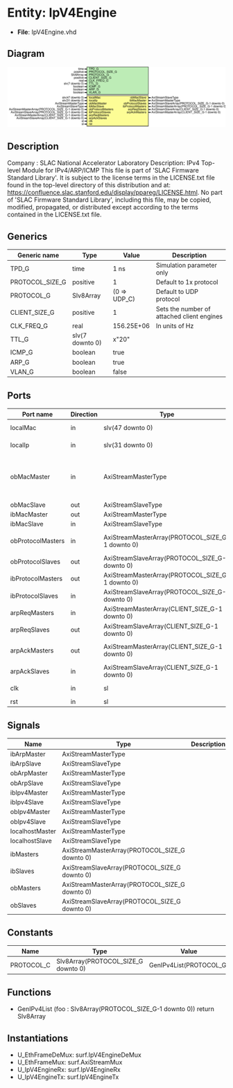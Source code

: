 # Entity: IpV4Engine

- **File**: IpV4Engine.vhd
## Diagram

![Diagram](IpV4Engine.svg "Diagram")
## Description

Company    : SLAC National Accelerator Laboratory
Description: IPv4 Top-level Module for IPv4/ARP/ICMP
This file is part of 'SLAC Firmware Standard Library'.
It is subject to the license terms in the LICENSE.txt file found in the
top-level directory of this distribution and at:
   https://confluence.slac.stanford.edu/display/ppareg/LICENSE.html.
No part of 'SLAC Firmware Standard Library', including this file,
may be copied, modified, propagated, or distributed except according to
the terms contained in the LICENSE.txt file.
## Generics

| Generic name    | Type            | Value        | Description                                |
| --------------- | --------------- | ------------ | ------------------------------------------ |
| TPD_G           | time            | 1 ns         | Simulation parameter only                  |
| PROTOCOL_SIZE_G | positive        | 1            | Default to 1x protocol                     |
| PROTOCOL_G      | Slv8Array       | (0 => UDP_C) | Default to UDP protocol                    |
| CLIENT_SIZE_G   | positive        | 1            | Sets the number of attached client engines |
| CLK_FREQ_G      | real            | 156.25E+06   | In units of Hz                             |
| TTL_G           | slv(7 downto 0) | x"20"        |                                            |
| ICMP_G          | boolean         | true         |                                            |
| ARP_G           | boolean         | true         |                                            |
| VLAN_G          | boolean         | false        |                                            |
## Ports

| Port name         | Direction | Type                                             | Description                                         |
| ----------------- | --------- | ------------------------------------------------ | --------------------------------------------------- |
| localMac          | in        | slv(47 downto 0)                                 |  big-Endian configuration                           |
| localIp           | in        | slv(31 downto 0)                                 |  big-Endian configuration                           |
| obMacMaster       | in        | AxiStreamMasterType                              | Interface to Ethernet Media Access Controller (MAC) |
| obMacSlave        | out       | AxiStreamSlaveType                               |                                                     |
| ibMacMaster       | out       | AxiStreamMasterType                              |                                                     |
| ibMacSlave        | in        | AxiStreamSlaveType                               |                                                     |
| obProtocolMasters | in        | AxiStreamMasterArray(PROTOCOL_SIZE_G-1 downto 0) | Interface to Protocol Engine(s)                     |
| obProtocolSlaves  | out       | AxiStreamSlaveArray(PROTOCOL_SIZE_G-1 downto 0)  |                                                     |
| ibProtocolMasters | out       | AxiStreamMasterArray(PROTOCOL_SIZE_G-1 downto 0) |                                                     |
| ibProtocolSlaves  | in        | AxiStreamSlaveArray(PROTOCOL_SIZE_G-1 downto 0)  |                                                     |
| arpReqMasters     | in        | AxiStreamMasterArray(CLIENT_SIZE_G-1 downto 0)   | Request via IP address                              |
| arpReqSlaves      | out       | AxiStreamSlaveArray(CLIENT_SIZE_G-1 downto 0)    |                                                     |
| arpAckMasters     | out       | AxiStreamMasterArray(CLIENT_SIZE_G-1 downto 0)   | Respond with MAC address                            |
| arpAckSlaves      | in        | AxiStreamSlaveArray(CLIENT_SIZE_G-1 downto 0)    |                                                     |
| clk               | in        | sl                                               | Clock and Reset                                     |
| rst               | in        | sl                                               |                                                     |
## Signals

| Name            | Type                                           | Description |
| --------------- | ---------------------------------------------- | ----------- |
| ibArpMaster     | AxiStreamMasterType                            |             |
| ibArpSlave      | AxiStreamSlaveType                             |             |
| obArpMaster     | AxiStreamMasterType                            |             |
| obArpSlave      | AxiStreamSlaveType                             |             |
| ibIpv4Master    | AxiStreamMasterType                            |             |
| ibIpv4Slave     | AxiStreamSlaveType                             |             |
| obIpv4Master    | AxiStreamMasterType                            |             |
| obIpv4Slave     | AxiStreamSlaveType                             |             |
| localhostMaster | AxiStreamMasterType                            |             |
| localhostSlave  | AxiStreamSlaveType                             |             |
| ibMasters       | AxiStreamMasterArray(PROTOCOL_SIZE_G downto 0) |             |
| ibSlaves        | AxiStreamSlaveArray(PROTOCOL_SIZE_G downto 0)  |             |
| obMasters       | AxiStreamMasterArray(PROTOCOL_SIZE_G downto 0) |             |
| obSlaves        | AxiStreamSlaveArray(PROTOCOL_SIZE_G downto 0)  |             |
## Constants

| Name       | Type                                | Value                    | Description |
| ---------- | ----------------------------------- | ------------------------ | ----------- |
| PROTOCOL_C | Slv8Array(PROTOCOL_SIZE_G downto 0) |  GenIPv4List(PROTOCOL_G) |             |
## Functions
- GenIPv4List <font id="function_arguments">(foo : Slv8Array(PROTOCOL_SIZE_G-1 downto 0)) </font> <font id="function_return">return Slv8Array </font>
## Instantiations

- U_EthFrameDeMux: surf.IpV4EngineDeMux
- U_EthFrameMux: surf.AxiStreamMux
- U_IpV4EngineRx: surf.IpV4EngineRx
- U_IpV4EngineTx: surf.IpV4EngineTx
